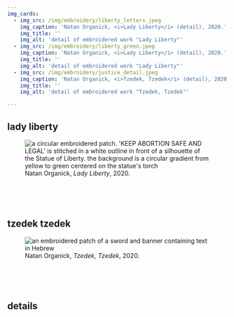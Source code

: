 ```yaml
---
img_cards: 
  - img_src: /img/embroidery/liberty_letters.jpeg
    img_caption: 'Natan Organick, <i>Lady Liberty</i> (detail), 2020.'
    img_title: ''
    img_alt: 'detail of embroidered work "Lady Liberty"'
  - img_src: /img/embroidery/liberty_green.jpeg
    img_caption: 'Natan Organick, <i>Lady Liberty</i> (detail), 2020.'
    img_title: ''
    img_alt: 'detail of embroidered work "Lady Liberty"'
  - img_src: /img/embroidery/justice_detail.jpeg
    img_caption: 'Natan Organick, <i>Tzedek, Tzedek</i> (detail), 2020.'
    img_title: ''
    img_alt: 'detail of embroidered work "Tzedek, Tzedek"'

---
```


## lady liberty

<section>
  <figure>
    <img
      src="/img/embroidery/lady_liberty.jpeg"
      alt="a circular embroidered patch.  'KEEP ABORTION SAFE AND LEGAL' is stitched in a white outline in front of a silhouette of the Statue of Liberty.  the background is a circular gradient from yellow to green centered on the statue's torch"
      title=""
    />
    <figcaption>Natan Organick, <i>Lady Liberty</i>, 2020.</figcaption>
  </figure>
</section>

<br>
<br>
<br>

## tzedek tzedek

<section>
  <figure>
    <img
      src="/img/embroidery/justice.jpeg"
      alt="an embroidered patch of a sword and banner containing text in Hebrew"
      title=""
    />
    <figcaption>Natan Organick, <i>Tzedek, Tzedek</i>, 2020.</figcaption>
  </figure>
</section>


<br>
<br>
<br>

## details

